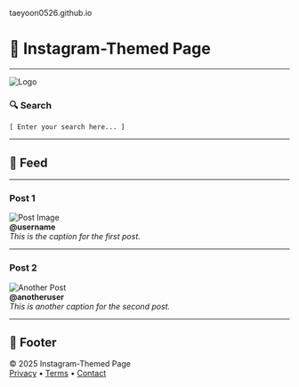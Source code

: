 taeyoon0526.github.io

# 📸 Instagram-Themed Page

---

![Logo](https://via.placeholder.com/150x50?text=Instagram+Logo)

### 🔍 Search
`[ Enter your search here... ]`

---

## 📰 Feed

---

### Post 1  
![Post Image](https://via.placeholder.com/500x300?text=Post+Image)  
**@username**  
*This is the caption for the first post.*

---

### Post 2  
![Another Post](https://via.placeholder.com/500x300?text=Another+Post)  
**@anotheruser**  
*This is another caption for the second post.*

---

## 📄 Footer

© 2025 Instagram-Themed Page  
[Privacy](#) • [Terms](#) • [Contact](#)
